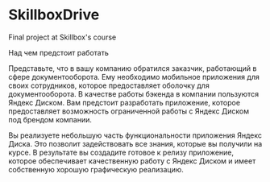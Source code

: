 # SkillboxDrive
Final project at Skillbox's course

Над чем предстоит работать

Представьте, что в вашу компанию обратился заказчик, работающий в сфере документооборота. Ему необходимо мобильное приложения для своих сотрудников, которое предоставляет оболочку для документооборота. В качестве работы бэкенда в компании пользуются Яндекс Диском. Вам предстоит разработать приложение, которое предоставляет возможность ограниченной работы с Яндекс Диском под брендом компании.

Вы реализуете небольшую часть функциональности приложения Яндекс Диска. Это позволит задействовать все знания, которые вы получили на курсе. В результате вы создадите готовое к релизу приложение, которое обеспечивает качественную работу с Яндекс Диском и имеет собственную хорошую графическую реализацию.
